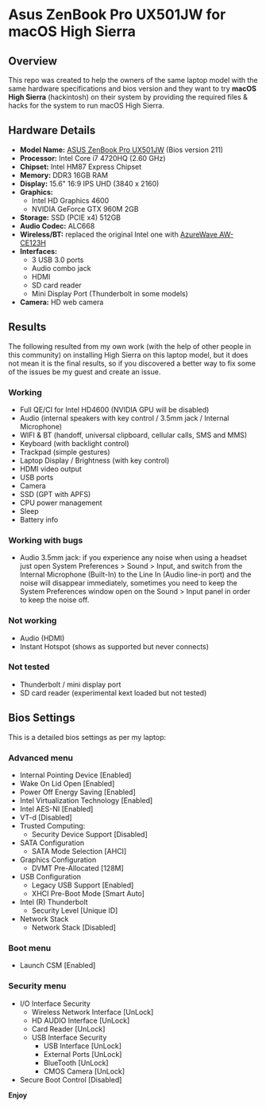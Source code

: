 # Asus ZenBook Pro UX501JW for macOS High Sierra

## Overview
This repo was created to help the owners of the same laptop model with the same hardware specifications and bios version and they want to try **macOS High Sierra** (hackintosh) on their system by providing the required files & hacks for the system to run macOS High Sierra.

## Hardware Details
- **Model Name:** [ASUS ZenBook Pro UX501JW](https://www.asus.com/Laptops/ASUS-ZenBook-Pro-UX501JW/) (Bios version 211)
- **Processor:** Intel Core i7 4720HQ (2.60 GHz)
- **Chipset:** Intel HM87 Express Chipset
- **Memory:** DDR3 16GB RAM
- **Display:** 15.6" 16:9 IPS UHD (3840 x 2160)
- **Graphics:**
    - Intel HD Graphics 4600
    - NVIDIA GeForce GTX 960M 2GB
- **Storage:** SSD (PCIE x4) 512GB
- **Audio Codec:** ALC668
- **Wireless/BT:** replaced the original Intel one with [AzureWave AW-CE123H](https://www.amazon.com/dp/B00HRFS1GQ/ref=psdc_13983731_t1_B00JY6X9HM)
- **Interfaces:**
    - 3 USB 3.0 ports
    - Audio combo jack
    - HDMI
    - SD card reader
    - Mini Display Port (Thunderbolt in some models)
- **Camera:** HD web camera

## Results
The following resulted from my own work (with the help of other people in this community) on installing High Sierra on this laptop model, but it does not mean it is the final results, so if you discovered a better way to fix some of the issues be my guest and create an issue.

### Working
- Full QE/CI for Intel HD4600 (NVIDIA GPU will be disabled)
- Audio (internal speakers with key control / 3.5mm jack / Internal Microphone)
- WIFI & BT (handoff, universal clipboard, cellular calls, SMS and MMS)
- Keyboard (with backlight control)
- Trackpad (simple gestures)
- Laptop Display / Brightness (with key control)
- HDMI video output
- USB ports
- Camera
- SSD (GPT with APFS)
- CPU power management
- Sleep
- Battery info

### Working with bugs
- Audio 3.5mm jack: if you experience any noise when using a headset just open System Preferences > Sound > Input, and switch from the Internal Microphone (Built-In) to the Line In (Audio line-in port) and the noise will disappear immediately, sometimes you need to keep the System Preferences window open on the Sound > Input panel in order to keep the noise off.

### Not working
- Audio (HDMI)
- Instant Hotspot (shows as supported but never connects)

### Not tested
- Thunderbolt / mini display port
- SD card reader (experimental kext loaded but not tested)

## Bios Settings
This is a detailed bios settings as per my laptop:

### Advanced menu
- Internal Pointing Device [Enabled]
- Wake On Lid Open [Enabled]
- Power Off Energy Saving [Enabled]
- Intel Virtualization Technology [Enabled]
- Intel AES-NI [Enabled]
- VT-d [Disabled]
- Trusted Computing:
    - Security Device Support [Disabled]
- SATA Configuration
    - SATA Mode Selection [AHCI]
- Graphics Configuration
    - DVMT Pre-Allocated [128M]
- USB Configuration
    - Legacy USB Support [Enabled]
    - XHCI Pre-Boot Mode [Smart Auto]
- Intel (R) Thunderbolt
    - Security Level [Unique ID]
- Network Stack
    - Network Stack [Disabled]

### Boot menu
- Launch CSM [Enabled]

### Security menu
- I/O Interface Security
    - Wireless Network Interface [UnLock]
    - HD AUDIO Interface [UnLock]
    - Card Reader [UnLock]
    - USB Interface Security
        - USB Interface [UnLock]
        - External Ports [UnLock]
        - BlueTooth [UnLock]
        - CMOS Camera [UnLock]
- Secure Boot Control [Disabled]

**Enjoy**